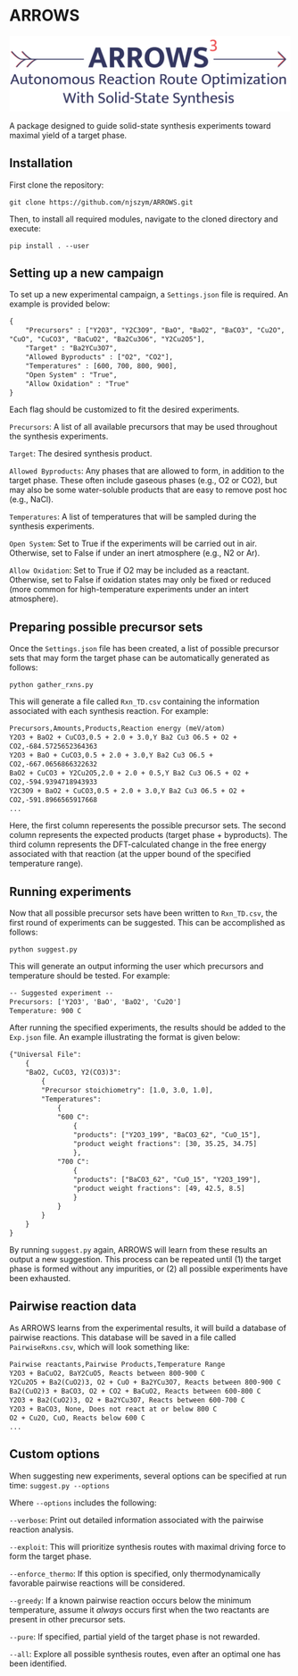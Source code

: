 # ARROWS

![Alt text](Logo.png?raw=true)

A package designed to guide solid-state synthesis experiments toward maximal yield of a target phase.

## Installation

First clone the repository:

```
git clone https://github.com/njszym/ARROWS.git
```

Then, to install all required modules, navigate to the cloned directory and execute:

```
pip install . --user
```

## Setting up a new campaign

To set up a new experimental campaign, a ```Settings.json``` file is required. An example is provided below:

```
{
    "Precursors" : ["Y2O3", "Y2C3O9", "BaO", "BaO2", "BaCO3", "Cu2O", "CuO", "CuCO3", "BaCuO2", "Ba2Cu3O6", "Y2Cu2O5"],
    "Target" : "Ba2YCu3O7",
    "Allowed Byproducts" : ["O2", "CO2"],
    "Temperatures" : [600, 700, 800, 900],
    "Open System" : "True",
    "Allow Oxidation" : "True"
}
```

Each flag should be customized to fit the desired experiments.

```Precursors```: A list of all available precursors that may be used throughout the synthesis experiments.

```Target```: The desired synthesis product.

```Allowed Byproducts```: Any phases that are allowed to form, in addition to the target phase. These often include gaseous phases (e.g., O2 or CO2), but may also be some water-soluble products that are easy to remove post hoc (e.g., NaCl). 

```Temperatures```: A list of temperatures that will be sampled during the synthesis experiments.

```Open System```: Set to True if the experiments will be carried out in air. Otherwise, set to False if under an inert atmosphere (e.g., N2 or Ar). 

```Allow Oxidation```: Set to True if O2 may be included as a reactant. Otherwise, set to False if oxidation states may only be fixed or reduced (more common for high-temperature experiments under an intert atmosphere). 

## Preparing possible precursor sets

Once the ```Settings.json``` file has been created, a list of possible precursor sets that may form the target phase can be automatically generated as follows:

```
python gather_rxns.py
```

This will generate a file called ```Rxn_TD.csv``` containing the information associated with each synthesis reaction. For example:

```
Precursors,Amounts,Products,Reaction energy (meV/atom)
Y2O3 + BaO2 + CuCO3,0.5 + 2.0 + 3.0,Y Ba2 Cu3 O6.5 + O2 + CO2,-684.5725652364363
Y2O3 + BaO + CuCO3,0.5 + 2.0 + 3.0,Y Ba2 Cu3 O6.5 + CO2,-667.0656866322632
BaO2 + CuCO3 + Y2Cu2O5,2.0 + 2.0 + 0.5,Y Ba2 Cu3 O6.5 + O2 + CO2,-594.9394718943933
Y2C3O9 + BaO2 + CuCO3,0.5 + 2.0 + 3.0,Y Ba2 Cu3 O6.5 + O2 + CO2,-591.8966565917668
...
```

Here, the first column reperesents the possible precursor sets. The second column represents the expected products (target phase + byproducts). The third column represents the DFT-calculated change in the free energy associated with that reaction (at the upper bound of the specified temperature range).


## Running experiments

Now that all possible precursor sets have been written to ```Rxn_TD.csv```, the first round of experiments can be suggested. This can be accomplished as follows:


```
python suggest.py
```

This will generate an output informing the user which precursors and temperature should be tested. For example:

```
-- Suggested experiment --
Precursors: ['Y2O3', 'BaO', 'BaO2', 'Cu2O']
Temperature: 900 C
```

After running the specified experiments, the results should be added to the ```Exp.json``` file. An example illustrating the format is given below:

```
{"Universal File":
    {
    "BaO2, CuCO3, Y2(CO3)3":
        {
        "Precursor stoichiometry": [1.0, 3.0, 1.0], 
        "Temperatures":
            {
            "600 C":
                {
                "products": ["Y2O3_199", "BaCO3_62", "CuO_15"],
                "product weight fractions": [30, 35.25, 34.75]
                },
            "700 C":
                {
                "products": ["BaCO3_62", "CuO_15", "Y2O3_199"],
                "product weight fractions": [49, 42.5, 8.5]
                }
            }
        }
    }
}
```

By running ```suggest.py``` again, ARROWS will learn from these results an output a new suggestion. This process can be repeated until (1) the target phase is formed without any impurities, or (2) all possible experiments have been exhausted.

## Pairwise reaction data

As ARROWS learns from the experimental results, it will build a database of pairwise reactions. This database will be saved in a file called ```PairwiseRxns.csv```, which will look something like:


```
Pairwise reactants,Pairwise Products,Temperature Range
Y2O3 + BaCuO2, BaY2CuO5, Reacts between 800-900 C
Y2Cu2O5 + Ba2(CuO2)3, O2 + CuO + Ba2YCu3O7, Reacts between 800-900 C
Ba2(CuO2)3 + BaCO3, O2 + CO2 + BaCuO2, Reacts between 600-800 C
Y2O3 + Ba2(CuO2)3, O2 + Ba2YCu3O7, Reacts between 600-700 C
Y2O3 + BaCO3, None, Does not react at or below 800 C
O2 + Cu2O, CuO, Reacts below 600 C
...
```

## Custom options

When suggesting new experiments, several options can be specified at run time: ```suggest.py --options```

Where ```--options``` includes the following:

```--verbose```: Print out detailed information associated with the pairwise reaction analysis.

```--exploit```: This will prioritize synthesis routes with maximal driving force to form the target phase.

```--enforce_thermo```: If this option is specified, only thermodynamically favorable pairwise reactions will be considered.

```--greedy```: If a known pairwise reaction occurs below the minimum temperature, assume it *always* occurs first when the two reactants are present in other precursor sets.

```--pure```: If specified, partial yield of the target phase is not rewarded.

```--all```: Explore all possible synthesis routes, even after an optimal one has been identified.


